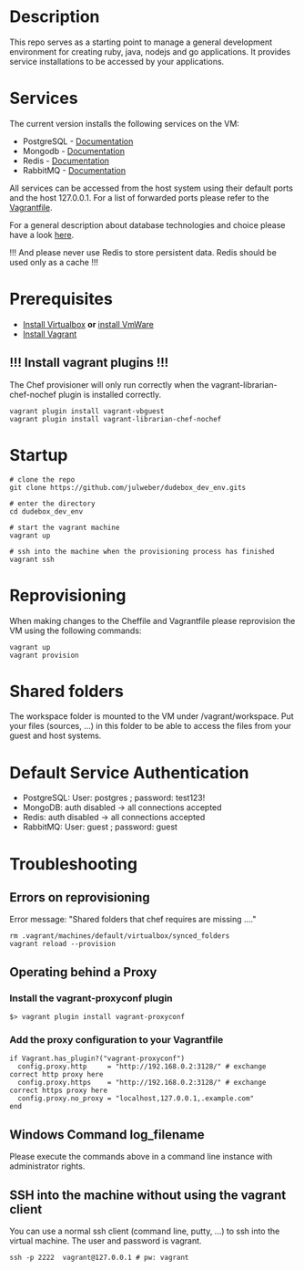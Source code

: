 # Description

This repo serves as a starting point to manage a general development environment for creating ruby, java, nodejs and go applications. It provides service installations to be accessed by your applications.

# Services

The current version installs the following services on the VM:
* PostgreSQL - [Documentation](http://www.postgresql.org/docs/)
* Mongodb - [Documentation](http://docs.mongodb.org/manual/)
* Redis - [Documentation](http://redis.io/commands)
* RabbitMQ - [Documentation](https://www.rabbitmq.com/documentation.html)

All services can be accessed from the host system using their default ports and the host 127.0.0.1. For a list of forwarded ports please refer to the [Vagrantfile](Vagrantfile).

For a general description about database technologies and choice please have a look [here](https://www.digitalocean.com/community/tutorials/understanding-sql-and-nosql-databases-and-different-database-models).

!!! And please never use Redis to store persistent data. Redis should be used only as a cache !!!

# Prerequisites

* [Install Virtualbox](https://www.virtualbox.org/wiki/Downloads) **or** [install VmWare](http://www.vmware.com/de/products/player)
* [Install Vagrant](https://www.vagrantup.com/downloads.html)


## !!! Install vagrant plugins !!!

The Chef provisioner will only run correctly when the vagrant-librarian-chef-nochef plugin is installed correctly.

    vagrant plugin install vagrant-vbguest
    vagrant plugin install vagrant-librarian-chef-nochef

# Startup

    # clone the repo
    git clone https://github.com/julweber/dudebox_dev_env.gits

    # enter the directory
    cd dudebox_dev_env

    # start the vagrant machine
    vagrant up

    # ssh into the machine when the provisioning process has finished
    vagrant ssh

# Reprovisioning

When making changes to the Cheffile and Vagrantfile please reprovision the VM using the following commands:

    vagrant up
    vagrant provision

# Shared folders

The workspace folder is mounted to the VM under /vagrant/workspace.
Put your files (sources, ...) in this folder to be able to access the files from your guest and host systems.

# Default Service Authentication

* PostgreSQL: User: postgres ; password: test123!
* MongoDB: auth disabled -> all connections accepted
* Redis: auth disabled -> all connections accepted
* RabbitMQ: User: guest ; password: guest

# Troubleshooting

## Errors on reprovisioning

Error message: "Shared folders that chef requires are missing ...."

    rm .vagrant/machines/default/virtualbox/synced_folders
    vagrant reload --provision

## Operating behind a Proxy

### Install the vagrant-proxyconf plugin

    $> vagrant plugin install vagrant-proxyconf

### Add the proxy configuration to your Vagrantfile

    if Vagrant.has_plugin?("vagrant-proxyconf")
      config.proxy.http     = "http://192.168.0.2:3128/" # exchange correct http proxy here
      config.proxy.https    = "http://192.168.0.2:3128/" # exchange correct https proxy here
      config.proxy.no_proxy = "localhost,127.0.0.1,.example.com"
    end

## Windows Command log_filename

Please execute the commands above in a command line instance with administrator rights.

## SSH into the machine without using the vagrant client

You can use a normal ssh client (command line, putty, ...) to ssh into the virtual machine. The user and password is vagrant.

    ssh -p 2222  vagrant@127.0.0.1 # pw: vagrant
